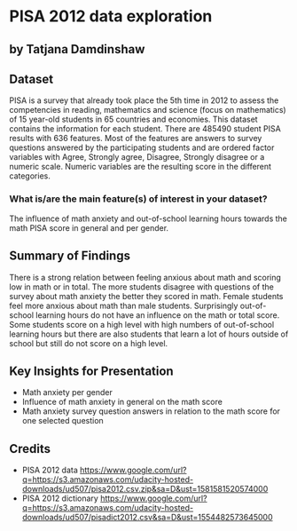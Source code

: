 # PISA 2012 data exploration
## by Tatjana Damdinshaw


## Dataset

PISA is a survey that already took place the 5th time in 2012 to assess the competencies in reading, mathematics and science (focus on mathematics) of 15 year-old students in 65 countries and economies. This dataset contains the information for each student.
There are 485490 student PISA results with 636 features. Most of the features are answers to survey questions answered by the participating students and are ordered factor variables with Agree, Strongly agree, Disagree, Strongly disagree or a numeric scale. Numeric variables are the resulting score in the different categories.

### What is/are the main feature(s) of interest in your dataset?

The influence of math anxiety and out-of-school learning hours towards the math PISA score in general and per gender.


## Summary of Findings

There is a strong relation between feeling anxious about math and scoring low in math or in total. The more students disagree with questions of the survey about math anxiety the better they scored in math. Female students feel more anxious about math than male students.
Surprisingly out-of-school learning hours do not have an influence on the math or total score. Some students score on a high level with high numbers of out-of-school learning hours but there are also students that learn a lot of hours outside of school but still do not score on a high level.

## Key Insights for Presentation

- Math anxiety per gender
- Influence of math anxiety in general on the math score
- Math anxiety survey question answers in relation to the math score for one selected question

## Credits

- PISA 2012 data https://www.google.com/url?q=https://s3.amazonaws.com/udacity-hosted-downloads/ud507/pisa2012.csv.zip&sa=D&ust=1581581520574000
- PISA 2012 dictionary https://www.google.com/url?q=https://s3.amazonaws.com/udacity-hosted-downloads/ud507/pisadict2012.csv&sa=D&ust=1554482573645000

